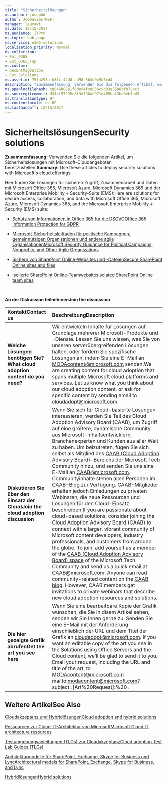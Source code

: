 ```yaml
---
title: "Sicherheitslösungen"
ms.author: josephd
author: JoeDavies-MSFT
manager: laurawi
ms.date: 12/15/2017
ms.audience: ITPro
ms.topic: hub-page
ms.service: o365-solutions
localization_priority: Normal
ms.collection:
- Ent_O365
- Ent_O365_Top
ms.custom:
- DecEntMigration
- Ent_Solutions
ms.assetid: 75fa293a-b51c-42d0-ad90-5b3d9c9b0cd4
description: "Zusammenfassung: Verwenden Sie die folgenden Artikel, um Sicherheitslösungen mit Microsoft-Cloudangeboten bereitzustellen."
ms.openlocfilehash: c8046b87a1f6de94fc0036c9d83e5598bf872bc3
ms.sourcegitcommit: d31cf57295e8f3d798ab971d405baf3bd3eb7a45
ms.translationtype: HT
ms.contentlocale: de-DE
ms.lasthandoff: 12/15/2017
---
```

# <a name="security-solutions"></a><span data-ttu-id="9e08e-103">Sicherheitslösungen</span><span class="sxs-lookup"><span data-stu-id="9e08e-103">Security solutions</span></span>

 <span data-ttu-id="9e08e-104">**Zusammenfassung:** Verwenden Sie die folgenden Artikel, um Sicherheitslösungen mit Microsoft-Cloudangeboten bereitzustellen.</span><span class="sxs-lookup"><span data-stu-id="9e08e-104">**Summary:** Use these articles to deploy security solutions with Microsoft's cloud offerings.</span></span>
  
<span data-ttu-id="9e08e-105">Hier finden Sie Lösungen für sicheren Zugriff, Zusammenarbeit und Daten mit Microsoft Office 365, Microsoft Azure, Microsoft Dynamics 365 und der Microsoft Enterprise Mobility + Security-Suite (EMS):</span><span class="sxs-lookup"><span data-stu-id="9e08e-105">Here are solutions for secure access, collaboration, and data with Microsoft Office 365, Microsoft Azure, Microsoft Dynamics 365, and the Microsoft Enterprise Mobility + Security (EMS) suite:</span></span>

- [<span data-ttu-id="9e08e-106">Schutz von Informationen in Office 365 für die DSGVO</span><span class="sxs-lookup"><span data-stu-id="9e08e-106">Office 365 Information Protection for GDPR</span></span>](office-365-information-protection-for-gdpr.md)
  
- [<span data-ttu-id="9e08e-107">Microsoft-Sicherheitsleitfaden für politische Kampagnen, gemeinnützigen Organisationen und andere agile Organisationen</span><span class="sxs-lookup"><span data-stu-id="9e08e-107">Microsoft Security Guidance for Political Campaigns, Nonprofits, and Other Agile Organizations</span></span>](microsoft-security-guidance-for-political-campaigns-nonprofits-and-other-agile-o.md)
    
- [<span data-ttu-id="9e08e-108">Sichern von SharePoint Online-Websites und -Dateien</span><span class="sxs-lookup"><span data-stu-id="9e08e-108">Secure SharePoint Online sites and files</span></span>](secure-sharepoint-online-sites-and-files.md)
    
- [<span data-ttu-id="9e08e-109">Isolierte SharePoint Online-Teamwebsites</span><span class="sxs-lookup"><span data-stu-id="9e08e-109">Isolated SharePoint Online team sites</span></span>](isolated-sharepoint-online-team-sites.md)
<br/>
    
<span data-ttu-id="9e08e-110">**An der Diskussion teilnehmen**</span><span class="sxs-lookup"><span data-stu-id="9e08e-110">**Join the discussion**</span></span>

|<span data-ttu-id="9e08e-111">**Kontakt**</span><span class="sxs-lookup"><span data-stu-id="9e08e-111">**Contact us**</span></span>|<span data-ttu-id="9e08e-112">**Beschreibung**</span><span class="sxs-lookup"><span data-stu-id="9e08e-112">**Description**</span></span>|
|:-----|:-----|
|<span data-ttu-id="9e08e-113">**Welche Lösungen benötigen Sie?**</span><span class="sxs-lookup"><span data-stu-id="9e08e-113">**What cloud adoption content do you need?**</span></span> <br/> |<span data-ttu-id="9e08e-p101">Wir entwickeln Inhalte für Lösungen auf Grundlage mehrerer Microsoft-Produkte und -Dienste. Lassen Sie uns wissen, was Sie von unseren serverübergreifenden Lösungen halten, oder fordern Sie spezifische Lösungen an, indem Sie eine E-Mail an [MODAcontent@microsoft.com](mailto:cloudadopt@microsoft.com?Subject=[Cloud%20Adoption%20Content%20Feedback]:%20) senden.</span><span class="sxs-lookup"><span data-stu-id="9e08e-p101">We are creating content for cloud adoption that spans multiple Microsoft cloud platforms and services. Let us know what you think about our cloud adoption content, or ask for specific content by sending email to [cloudadopt@microsoft.com](mailto:cloudadopt@microsoft.com?Subject=[Cloud%20Adoption%20Content%20Feedback]:%20).  </span></span><br/> |
|<span data-ttu-id="9e08e-116">**Diskutieren Sie über den Einsatz der Cloud**</span><span class="sxs-lookup"><span data-stu-id="9e08e-116">**Join the cloud adoption discussion**</span></span> <br/> |<span data-ttu-id="9e08e-p102">Wenn Sie sich für Cloud-basierte Lösungen interessieren, werden Sie Teil des Cloud Adoption Advisory Board (CAAB), um Zugriff auf eine größere, dynamische Community aus Microsoft-Inhaltsentwicklern, Branchenexperten und Kunden aus aller Welt zu haben. Um beizutreten, fügen Sie sich selbst als Mitglied des [CAAB (Cloud Adoption Advisory Board)-Bereichs]((https://aka.ms/caab)) der Microsoft Tech Community hinzu, und senden Sie uns eine E-Mail an [CAAB@microsoft.com](mailto:caab@microsoft.com?Subject=I%20just%20joined%20the%20Cloud%20Adoption%20Advisory%20Board!). Communityinhalte stehen allen Personen im [CAAB-Blog]((https://blogs.technet.com/b/solutions_advisory_board/)) zur Verfügung. CAAB-Mitglieder erhalten jedoch Einladungen zu privaten Webinaren, die neue Ressourcen und Lösungen für den Cloud-Einsatz beschreiben.</span><span class="sxs-lookup"><span data-stu-id="9e08e-p102">If you are passionate about cloud-based solutions, consider joining the Cloud Adoption Advisory Board (CAAB) to connect with a larger, vibrant community of Microsoft content developers, industry professionals, and customers from around the globe. To join, add yourself as a member of the [CAAB (Cloud Adoption Advisory Board) space]((https://aka.ms/caab)) of the Microsoft Tech Community and send us a quick email at [CAAB@microsoft.com](mailto:caab@microsoft.com?Subject=I%20just%20joined%20the%20Cloud%20Adoption%20Advisory%20Board!). Anyone can read community-related content on the [CAAB blog]((https://blogs.technet.com/b/solutions_advisory_board/)). However, CAAB members get invitations to private webinars that describe new cloud adoption resources and solutions.  </span></span><br/> |
|<span data-ttu-id="9e08e-120">**Die hier gezeigte Grafik abrufen**</span><span class="sxs-lookup"><span data-stu-id="9e08e-120">**Get the art you see here**</span></span> <br/> |<span data-ttu-id="9e08e-p103">Wenn Sie eine bearbeitbare Kopie der Grafik wünschen, die Sie in disem Artikel sehen, senden wir Sie Ihnen gerne zu. Senden Sie eine E-Mail mit der Anforderung einschließlich der URL und dem Titel der Grafik an [cloudadopt@microsoft.com](mailto:cloudadopt@microsoft.com?subject=[Art%20Request]:%20).  </span><span class="sxs-lookup"><span data-stu-id="9e08e-p103">If you want an editable copy of the art you see in the Solutions using Office Servers and the Cloud content, we’ll be glad to send it to you. Email your request, including the URL and title of the art, to  MODAcontent@microsoft.com mailto:modacontent@microsoft.com?subject=[Art%20Request]:%20 .</span></span><br/> |
   
## <a name="see-also"></a><span data-ttu-id="9e08e-123">Weitere Artikel</span><span class="sxs-lookup"><span data-stu-id="9e08e-123">See Also</span></span>

[<span data-ttu-id="9e08e-124">Cloudakzeptanz und Hybridlösungen</span><span class="sxs-lookup"><span data-stu-id="9e08e-124">Cloud adoption and hybrid solutions</span></span>](cloud-adoption-and-hybrid-solutions.md)
  
[<span data-ttu-id="9e08e-125">Ressourcen zur Cloud-IT-Architektur von Microsoft</span><span class="sxs-lookup"><span data-stu-id="9e08e-125">Microsoft Cloud IT architecture resources</span></span>](microsoft-cloud-it-architecture-resources.md)
  
[<span data-ttu-id="9e08e-126">Testumgebungsanleitungen (TLGs) zur Cloudakzeptanz</span><span class="sxs-lookup"><span data-stu-id="9e08e-126">Cloud adoption Test Lab Guides (TLGs)</span></span>](cloud-adoption-test-lab-guides-tlgs.md)
  
[<span data-ttu-id="9e08e-127">Architekturmodelle für SharePoint, Exchange, Skype for Business und Lync</span><span class="sxs-lookup"><span data-stu-id="9e08e-127">Architectural models for SharePoint, Exchange, Skype for Business, and Lync</span></span>](architectural-models-for-sharepoint-exchange-skype-for-business-and-lync.md)
  
[<span data-ttu-id="9e08e-128">Hybridlösungen</span><span class="sxs-lookup"><span data-stu-id="9e08e-128">Hybrid solutions</span></span>](hybrid-solutions.md)


